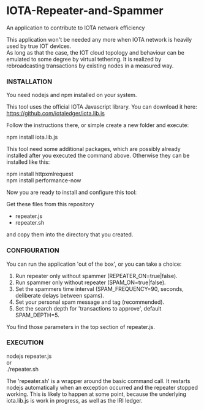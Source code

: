 # IOTA-Repeater-and-Spammer
An application to contribute to IOTA network efficiency

This application won't be needed any more when IOTA network is heavily used by true IOT devices.<br>As long as that the case, the IOT cloud topology and behaviour can be emulated to some degree by virtual tethering. It is realized by rebroadcasting transactions by existing nodes in a measured way.
<H3>INSTALLATION</H3>
You need nodejs and npm installed on your system.

This tool uses the official IOTA Javascript library. You can download it here:
https://github.com/iotaledger/iota.lib.js

Follow the instructions there, or simple create a new folder and execute:

npm install iota.lib.js

This tool need some additional packages, which are possibly already installed after you executed the command above. Otherwise they can be installed like this:

npm install httpxmlrequest<br>
npm install performance-now<br>

Now you are ready to install and configure this tool:

Get these files from this repository<br>
- repeater.js<br>
- repeater.sh<br> 

and copy them into the directory that you created.
<H3>CONFIGURATION</H3>
You can run the application 'out of the box', or you can take a choice:

1) Run repeater only without spammer (REPEATER_ON=true|false).<br>
2) Run spammer only without repeater (SPAM_ON=true|false).<br>
3) Set the spammers time interval (SPAM_FREQUENCY=90, seconds, deliberate delays between spams).<br>
4) Set your personal spam message and tag (recommended).<br>
5) Set the search depth for 'transactions to approve', default SPAM_DEPTH=5.<br>

You find those parameters in the top section of repeater.js.

<H3>EXECUTION</H3>
nodejs repeater.js<br>
or<br>
./repeater.sh<br>

The 'repeater.sh' is a wrapper around the basic command call. It restarts nodejs automatically when an exception occurred and the repeater stopped working. This is likely to happen at some point, because the underlying iota.lib.js is work in progress, as well as the IRI ledger.

